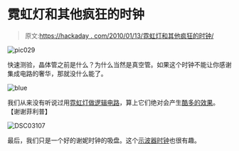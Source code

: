 # 霓虹灯和其他疯狂的时钟

> 原文:[https://hackaday . com/2010/01/13/霓虹灯和其他疯狂的时钟/](https://hackaday.com/2010/01/13/neon-lamp-and-other-crazy-clocks/)

![](../Images/f1d2e9b9d0406cd57bad22f05397fa8d.png "pic029")

快速测验，晶体管之前是什么？为什么当然是真空管。如果这个时钟不能让你感谢集成电路的奢华，那就没什么能了。

![](../Images/548b785ad74e3550be2b9b70ee9d4340.png "blue")

我们从来没有听说过用[霓虹灯做逻辑电路](http://www.vf.utwente.nl/~ptdeboer/ham/neonclock/)，算上它们绝对会产生[酷多的效果](http://www.vf.utwente.nl/~ptdeboer/ham/neonclock/neonclock.avi)。
【谢谢菲利普】

![](../Images/c010d8f735bec10802c44c172643c1be.png "DSC03107")

最后，我们只是一个好的谢妮时钟的吸盘。这个[示波器时钟](http://www.derivedlogic.com/Scope%20Clock/scopeclock.html)也很有趣。